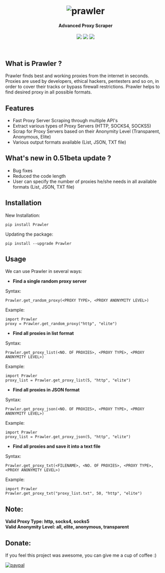<h1 align="center">
	<br>
	<img src="https://i.ibb.co/w7jx8Yg/prawler.png" alt="prawler">
</h1>
<h4 align="center">Advanced Proxy Scraper</h4>
<p align="center">
	<a href="https://pypi.org/project/Prawler/"><img src="https://img.shields.io/pypi/v/Prawler"></a>
<a href="https://raw.githubusercontent.com/priyamharsh14/Prawler/master/LICENSE"><img src="https://img.shields.io/github/license/priyamharsh14/Prawler"></a>
<img src="https://img.shields.io/pypi/pyversions/Prawler">
</p>
<br>

## What is Prawler ?
Prawler finds best and working proxies from the internet in seconds. Proxies are used by developers, ethical hackers, pentesters and so on, in order to cover their tracks or bypass firewall restrictions. Prawler helps to find desired proxy in all possible formats.

## Features
- Fast Proxy Server Scraping through multiple API's
- Extract various types of Proxy Servers (HTTP, SOCKS4, SOCKS5)
- Scrap for Proxy Servers based on their Anonymity Level (Transparent, Anonymous, Elite)
- Various output formats available (List, JSON, TXT file)

## What's new in 0.51beta update ?
- Bug fixes
- Reduced the code length
- User can specify the number of proxies he/she needs in all available formats (List, JSON, TXT file)

## Installation

New Installation:
```
pip install Prawler
```

Updating the package:
```
pip install --upgrade Prawler
```

## Usage
We can use Prawler in several ways:
- **Find a single random proxy server**

Syntax:
```
Prawler.get_random_proxy(<PROXY TYPE>, <PROXY ANONYMITY LEVEL>)
```
Example:
```
import Prawler
proxy = Prawler.get_random_proxy("http", "elite")
```

- **Find all proxies in list format**

Syntax:
```
Prawler.get_proxy_list(<NO. OF PROXIES>, <PROXY TYPE>, <PROXY ANONYMITY LEVEL>)
```
Example:
```
import Prawler
proxy_list = Prawler.get_proxy_list(5, "http", "elite")
```

- **Find all proxies in JSON format**

Syntax:
```
Prawler.get_proxy_json(<NO. OF PROXIES>, <PROXY TYPE>, <PROXY ANONYMITY LEVEL>)
```
Example:
```
import Prawler
proxy_list = Prawler.get_proxy_json(5, "http", "elite")
```

- **Find all proxies and save it into a text file**

Syntax:
```
Prawler.get_proxy_txt(<FILENAME>, <NO. OF PROXIES>, <PROXY TYPE>, <PROXY ANONYMITY LEVEL>)
```
Example:
```
import Prawler
Prawler.get_proxy_txt("proxy_list.txt", 50, "http", "elite")
```

## Note:

**Valid Proxy Type: http, socks4, socks5**<br>
**Valid Anonymity Level: all, elite, anonymous, transparent**

## Donate:

If you feel this project was awesome, you can give me a cup of coffee :)

[![paypal](https://www.paypalobjects.com/en_US/i/btn/btn_donateCC_LG.gif)](https://www.paypal.me/priyamharsh14)
